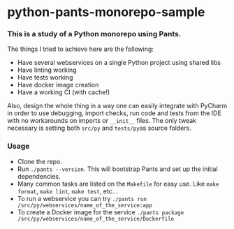 # python-pants-monorepo-sample

### This is a study of a Python monorepo using Pants. 

The things I tried to achieve here are the following:
- Have several webservices on a single Python project using shared libs
- Have linting working
- Have tests working
- Have docker image creation
- Have a working CI (with cache!)

Also, design the whole thing in a way one can easily integrate with PyCharm in order to use debugging, import checks, run code and tests from the IDE with no workarounds on imports or `__init__` files. The only tweak necessary is setting both `src/py` and `tests/py`as source folders.

### Usage
- Clone the repo.
- Run `./pants --version`. This will bootstrap Pants and set up the initial dependencies.
- Many common tasks are listed on the `Makefile` for easy use. Like `make format`, `make lint`, `make test`, etc...
- To run a webservice you can try `./pants run /src/py/webservices/name_of_the_service:app`
- To create a Docker image for the service `./pants package /src/py/webservices/name_of_the_service/Dockerfile`

